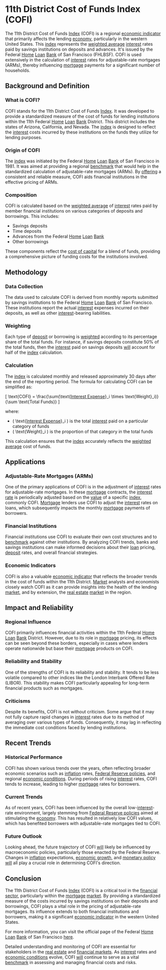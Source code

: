 # 11th District Cost of Funds Index (COFI)

The 11th District Cost of Funds [Index](../i/index_instrument.md) (COFI) is a regional [economic indicator](../e/economic_indicator.md) that primarily affects the lending [economy](../e/economy.md), particularly in the western United States. This [index](../i/index_instrument.md) represents the [weighted average](../w/weighted_average.md) [interest](../i/interest.md) rates paid by savings institutions on deposits and advances. It's issued by the Federal [Home](../h/home.md) [Loan](../l/loan.md) [Bank](../b/bank.md) of San Francisco (FHLBSF). COFI is used extensively in the calculation of [interest](../i/interest.md) rates for adjustable-rate mortgages (ARMs), thereby influencing [mortgage](../m/mortgage.md) payments for a significant number of households.

## Background and Definition

### What is COFI?
COFI stands for the 11th District Cost of Funds [Index](../i/index_instrument.md). It was developed to provide a standardized measure of the cost of funds for lending institutions within the 11th Federal [Home](../h/home.md) [Loan](../l/loan.md) [Bank](../b/bank.md) District. This district includes the states of Arizona, California, and Nevada. The [index](../i/index_instrument.md) is designed to reflect the [interest](../i/interest.md) costs incurred by these institutions on the funds they utilize for lending purposes.

### Origin of COFI
The [index](../i/index_instrument.md) was initiated by the Federal [Home](../h/home.md) [Loan](../l/loan.md) [Bank](../b/bank.md) of San Francisco in 1981. It was aimed at providing a regional [benchmark](../b/benchmark.md) that would help in the standardized calculation of adjustable-rate mortgages (ARMs). By [offering](../o/offering.md) a consistent and reliable measure, COFI aids financial institutions in the effective pricing of ARMs.

### Composition
COFI is calculated based on the [weighted average](../w/weighted_average.md) of [interest](../i/interest.md) rates paid by member financial institutions on various categories of deposits and borrowings. This includes:
- Savings deposits
- Time deposits
- Advances from the Federal [Home](../h/home.md) [Loan](../l/loan.md) [Bank](../b/bank.md)
- Other borrowings

These components reflect the [cost of capital](../c/cost_of_capital.md) for a blend of funds, providing a comprehensive picture of funding costs for the institutions involved.

## Methodology

### Data Collection
The data used to calculate COFI is derived from monthly reports submitted by savings institutions to the Federal [Home](../h/home.md) [Loan](../l/loan.md) [Bank](../b/bank.md) of San Francisco. These institutions report the actual [interest](../i/interest.md) expenses incurred on their deposits, as well as other [interest](../i/interest.md)-bearing liabilities.

### Weighting
Each type of [deposit](../d/deposit.md) or borrowing is [weighted](../w/weighted.md) according to its percentage share of the total funds. For instance, if savings deposits constitute 50% of the total funds, then the [interest](../i/interest.md) paid on savings deposits [will](../w/will.md) account for half of the [index](../i/index_instrument.md) calculation.

### Calculation
The [index](../i/index_instrument.md) is calculated monthly and released approximately 30 days after the end of the reporting period. The formula for calculating COFI can be simplified as:

\[ \text{COFI} = \frac{\sum(\text{[Interest Expense](../i/interest_expense.md)}_i \times \text{Weight}_i)}{\sum \text{Total Funds}} \]

where:
- \( \text{[Interest Expense](../i/interest_expense.md)}_i \) is the total [interest](../i/interest.md) paid on a particular category of funds
- \( \text{Weight}_i \) is the proportion of that category in the total funds

This calculation ensures that the [index](../i/index_instrument.md) accurately reflects the [weighted average](../w/weighted_average.md) cost of funds.

## Applications

### Adjustable-Rate Mortgages (ARMs)
One of the primary applications of COFI is in the adjustment of [interest](../i/interest.md) rates for adjustable-rate mortgages. In these [mortgage](../m/mortgage.md) contracts, the [interest rate](../i/interest_rate.md) is periodically adjusted based on the [value](../v/value.md) of a specific [index](../i/index_instrument.md), commonly COFI. [Mortgage](../m/mortgage.md) lenders use COFI to adjust the [interest](../i/interest.md) rates on loans, which subsequently impacts the monthly [mortgage](../m/mortgage.md) payments of borrowers.

### Financial Institutions
Financial institutions use COFI to evaluate their own cost structures and to [benchmark](../b/benchmark.md) against other institutions. By analyzing COFI trends, banks and savings institutions can make informed decisions about their [loan](../l/loan.md) pricing, [deposit](../d/deposit.md) rates, and overall financial strategies.

### Economic Indicators
COFI is also a valuable [economic indicator](../e/economic_indicator.md) that reflects the broader trends in the cost of funds within the 11th District. [Market](../m/market.md) analysts and economists closely watch COFI as it can provide insights into the health of the lending [market](../m/market.md), and by extension, the [real estate](../r/real_estate.md) [market](../m/market.md) in the region.

## Impact and Reliability

### Regional Influence
COFI primarily influences financial activities within the 11th Federal [Home](../h/home.md) [Loan](../l/loan.md) [Bank](../b/bank.md) District. However, due to its role in [mortgage](../m/mortgage.md) pricing, its effects can be seen beyond these borders, especially in cases where lenders operate nationwide but base their [mortgage](../m/mortgage.md) products on COFI.

### Reliability and Stability
One of the strengths of COFI is its reliability and stability. It tends to be less volatile compared to other indices like the London Interbank Offered Rate (LIBOR). This stability makes COFI particularly appealing for long-term financial products such as mortgages.

### Criticisms
Despite its benefits, COFI is not without criticism. Some argue that it may not fully capture rapid changes in [interest](../i/interest.md) rates due to its method of averaging over various types of funds. Consequently, it may lag in reflecting the immediate cost conditions faced by lending institutions.

## Recent Trends

### Historical Performance
COFI has shown various trends over the years, often reflecting broader economic scenarios such as [inflation](../i/inflation.md) rates, [Federal Reserve policies](../f/federal_reserve_policies.md), and regional [economic conditions](../e/economic_conditions.md). During periods of rising [interest](../i/interest.md) rates, COFI tends to increase, leading to higher [mortgage](../m/mortgage.md) rates for borrowers.

### Current Trends
As of recent years, COFI has been influenced by the overall low-[interest](../i/interest.md)-rate environment, largely stemming from [Federal Reserve policies](../f/federal_reserve_policies.md) aimed at stimulating the [economy](../e/economy.md). This has resulted in relatively low COFI values, which has benefited borrowers with adjustable-rate mortgages tied to COFI.

### Future Outlook
Looking ahead, the future trajectory of COFI [will](../w/will.md) likely be influenced by macroeconomic policies, particularly those enacted by the Federal Reserve. Changes in [inflation](../i/inflation.md) expectations, [economic growth](../e/economic_growth.md), and [monetary policy](../m/monetary_policy.md) [will](../w/will.md) all play a crucial role in determining COFI's direction.

## Conclusion

The 11th District Cost of Funds [Index](../i/index_instrument.md) (COFI) is a critical tool in the [financial sector](../f/financial_sector.md), particularly within the [mortgage](../m/mortgage.md) [market](../m/market.md). By providing a standardized measure of the costs incurred by savings institutions on their deposits and borrowings, COFI plays a vital role in the pricing of adjustable-rate mortgages. Its influence extends to both financial institutions and borrowers, making it a significant [economic indicator](../e/economic_indicator.md) in the western United States.

For more information, you can visit the official page of the Federal [Home](../h/home.md) [Loan](../l/loan.md) [Bank](../b/bank.md) of San Francisco [here](https://www.fhlbsf.com).

Detailed understanding and monitoring of COFI are essential for stakeholders in the [real estate](../r/real_estate.md) and [financial markets](../f/financial_market.md). As [interest](../i/interest.md) rates and [economic conditions](../e/economic_conditions.md) evolve, COFI [will](../w/will.md) continue to serve as a vital [benchmark](../b/benchmark.md) in assessing and managing financial costs and risks.